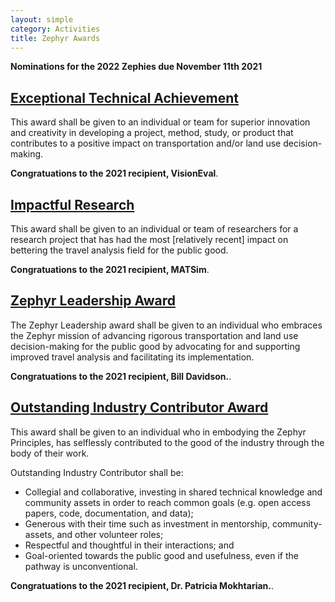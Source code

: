 ```yaml
---
layout: simple
category: Activities
title: Zephyr Awards
---
```


**Nominations for the 2022 Zephies due November 11th 2021**

## [Exceptional Technical Achievement](/technical-achievement-award)

This award shall be given to an individual or team for superior innovation and creativity in developing a project, method, study, or product that contributes to a positive impact on transportation and/or land use decision-making.

**Congratuations to the 2021 recipient, VisionEval**.

## [Impactful Research](/impactful-research-award)

This award shall be given to an individual or team of researchers for a research project that has had the most [relatively recent] impact on bettering the travel analysis field for the public good.  

**Congratuations to the 2021 recipient, MATSim**.

## [Zephyr Leadership Award](/leadership-award)

The Zephyr Leadership award shall be given to an individual who embraces the Zephyr mission of advancing rigorous transportation and land use decision-making for the public good by advocating for and supporting improved travel analysis and facilitating its implementation.

**Congratuations to the 2021 recipient, Bill Davidson.**.

## [Outstanding Industry Contributor Award](/industry-contributor-award)

This award shall be given to an individual who in embodying the Zephyr Principles, has selflessly contributed to the good of the industry through the body of their work.

Outstanding Industry Contributor shall be:

- Collegial and collaborative, investing in shared technical knowledge and community assets in order to reach common goals (e.g. open access papers, code, documentation, and data);  
- Generous with their time such as investment in mentorship, community-assets, and other volunteer roles;  
- Respectful and thoughtful in their interactions; and  
- Goal-oriented towards the public good and usefulness, even if the pathway is unconventional.

**Congratuations to the 2021 recipient, Dr. Patricia Mokhtarian.**.
